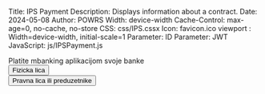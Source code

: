 ﻿Title: IPS Payment
Description: Displays information about a contract.
Date: 2024-05-08
Author: POWRS
Width: device-width
Cache-Control: max-age=0, no-cache, no-store
CSS: css/IPS.cssx
Icon: favicon.ico
viewport : Width=device-width, initial-scale=1
Parameter: ID
Parameter: JWT
JavaScript: js/IPSPayment.js

<main class="main page-padding content-ips-method">
  <meta name="viewport" content="width=device-width, initial-scale=1" />
    <div class="container"> 
                   <div >
                          <div class="pay-div" ><label>Platite mbanking aplikacijom svoje banke</label></div>
                          <div class="pay-div" ><button class="pay-btn btn-black" onclick="getbanksIE()">Fizicka lica</button> </div>
                          <div class="pay-div" ><button class="pay-btn btn-grey" onclick="getbanksLE()">Pravna lica ili preduzetnike</button></div>
                 </div>
    </div>
    <input type="hidden" value="((JWT ))" id="jwt"/>
</main>
